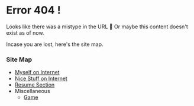 <!-- @format -->

# Error 404 !

Looks like there was a mistype in the URL 🤔
Or maybe this content doesn't exist as of now.

Incase you are lost, here's the site map.

### Site Map

- [Myself on Internet](Myself_On_internet.md)
- [Nice Stuff on Internet](Nice_Stuff_On_Internet.md)
- [Resume Section](Resume_Section.md)
- Miscellaneous
  - [Game](/Miscellaneous/Game.md)
